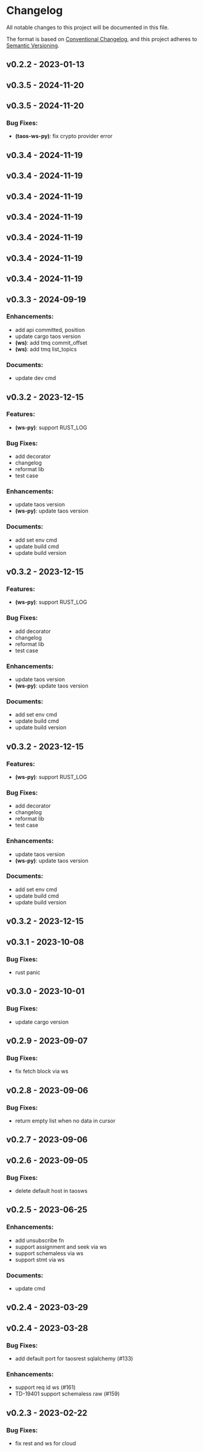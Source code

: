 # Changelog

All notable changes to this project will be documented in this file.

The format is based on [Conventional Changelog](https://www.conventionalcommits.org/en/v1.0.0/),
and this project adheres to [Semantic Versioning](https://semver.org/spec/v2.0.0.html).

## v0.2.2 - 2023-01-13

## v0.3.5 - 2024-11-20

## v0.3.5 - 2024-11-20

### Bug Fixes:

- **(taos-ws-py)**: fix crypto provider error

## v0.3.4 - 2024-11-19

## v0.3.4 - 2024-11-19

## v0.3.4 - 2024-11-19

## v0.3.4 - 2024-11-19

## v0.3.4 - 2024-11-19

## v0.3.4 - 2024-11-19

## v0.3.4 - 2024-11-19

## v0.3.3 - 2024-09-19

### Enhancements:

- add api committed, position
- update  cargo taos version
- **(ws)**: add tmq commit_offset
- **(ws)**: add tmq list_topics

### Documents:

- update dev cmd

## v0.3.2 - 2023-12-15

### Features:

- **(ws-py)**:  support RUST_LOG

### Bug Fixes:

-  add decorator
-  changelog
-  reformat lib
-  test case

### Enhancements:

-  update taos version
- **(ws-py)**:  update taos version

### Documents:

-  add set env cmd
-  update build cmd
-  update build version

## v0.3.2 - 2023-12-15

### Features:

- **(ws-py)**:  support RUST_LOG

### Bug Fixes:

-  add decorator
-  changelog
-  reformat lib
-  test case

### Enhancements:

-  update taos version
- **(ws-py)**:  update taos version

### Documents:

-  add set env cmd
-  update build cmd
-  update build version

## v0.3.2 - 2023-12-15

### Features:

- **(ws-py)**:  support RUST_LOG

### Bug Fixes:

-  add decorator
-  changelog
-  reformat lib
-  test case

### Enhancements:

-  update taos version
- **(ws-py)**:  update taos version

### Documents:

-  add set env cmd
-  update build cmd
-  update build version

## v0.3.2 - 2023-12-15

## v0.3.1 - 2023-10-08

### Bug Fixes:

- rust panic

## v0.3.0 - 2023-10-01

### Bug Fixes:

- update cargo version

## v0.2.9 - 2023-09-07

### Bug Fixes:

- fix fetch block via ws

## v0.2.8 - 2023-09-06

### Bug Fixes:

- return empty list when no data in cursor

## v0.2.7 - 2023-09-06

## v0.2.6 - 2023-09-05

### Bug Fixes:

- delete default host in taosws

## v0.2.5 - 2023-06-25

### Enhancements:

- add unsubscribe fn
- support assignment and seek via ws
- support schemaless via ws
- support stmt via ws

### Documents:

- update cmd

## v0.2.4 - 2023-03-29

## v0.2.4 - 2023-03-28

### Bug Fixes:

- add default port for taosrest sqlalchemy (#133)

### Enhancements:

- support req id ws (#161)
- TD-19401 support schemaless raw (#159)

## v0.2.3 - 2023-02-22

### Bug Fixes:

- fix rest and ws for cloud

